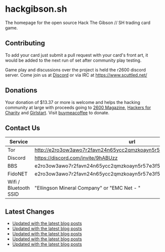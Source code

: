 # hackgibson.sh
The homepage for the open source Hack The Gibson // SH trading card game.


## Contributing

To add your card just submit a pull request with your card's front art, it would be added to the next run of set after community play testing.

Game play and discussions over the project is held the r2600 discord server. Come join us at [Discord](https://discord.com/invite/9hABUzz) or via IRC at https://www.scuttled.net/


## Donations

Your donation of $13.37 or more is welcome and helps the hacking community at large with proceeds going to [2600 Magazine](https://2600.com/), [Hackers for Charity](https://hackersforcharity.org) and [Girlstart](https://girlstart.org).  Visit [buymeacoffee](https://www.buymeacoffee.com/hackgibson.sh) to donate.


## Contact Us

Service | url
-|-
Tor | http://e2ro3ow3awo7r2favn24n65ycc2qmzkoayn5r57e3f56nvjwdcgg32ad.onion
Discord | https://discord.com/invite/9hABUzz
BBS | e2ro3ow3awo7r2favn24n65ycc2qmzkoayn5r57e3f56nvjwdcgg32ad.onion:23
FidoNET | e2ro3ow3awo7r2favn24n65ycc2qmzkoayn5r57e3f56nvjwdcgg32ad.onion:24554
Wifi / Bluetooth SSID | "Ellingson Mineral Company" or "EMC Net - <fidonet address>"

## Latest Changes
<!-- BLOG-POST-LIST:START -->
- [Updated with the latest blog posts](https://github.com/DFW2600/hackgibson.sh/commit/371f2b68cfd9c96a860d0b931280ad1b6a85cec7)
- [Updated with the latest blog posts](https://github.com/DFW2600/hackgibson.sh/commit/92ab521f5466430443e283344c2fc5ba06519b58)
- [Updated with the latest blog posts](https://github.com/DFW2600/hackgibson.sh/commit/0647fed8deff0863f7ab7054b078dba095531aef)
- [Updated with the latest blog posts](https://github.com/DFW2600/hackgibson.sh/commit/a6fc9e93e772d498417fb7a5511392a803602eda)
- [Updated with the latest blog posts](https://github.com/DFW2600/hackgibson.sh/commit/f44dab1a07757ca29528983c4c51ef8eadf37f1e)
<!-- BLOG-POST-LIST:END -->
